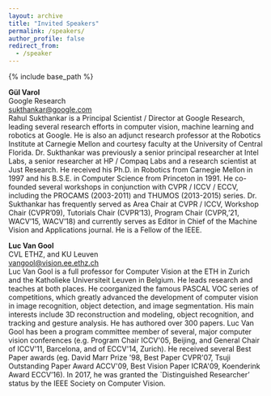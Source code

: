 ```yaml
---
layout: archive
title: "Invited Speakers"
permalink: /speakers/
author_profile: false
redirect_from:
  - /speaker
---
```


{% include base_path %}

**Gül Varol**<br>
Google Research<br>
[sukthankar@google.com](mailto:sukthankar@google.com)<br>
Rahul Sukthankar is a Principal Scientist / Director at Google Research, leading several research efforts in computer vision, machine learning and robotics at Google. He is also an adjunct research professor at the Robotics Institute at Carnegie Mellon and courtesy faculty at the University of Central Florida. Dr. Sukthankar was previously a senior principal researcher at Intel Labs, a senior researcher at HP / Compaq Labs and a research scientist at Just Research. He received his Ph.D. in Robotics from Carnegie Mellon in 1997 and his B.S.E. in Computer Science from Princeton in 1991. He co-founded several workshops in conjunction with CVPR / ICCV / ECCV, including the PROCAMS (2003-2011) and THUMOS (2013-2015) series. Dr. Sukthankar has frequently served as Area Chair at CVPR / ICCV, Workshop Chair (CVPR’09), Tutorials Chair (CVPR’13), Program Chair (CVPR,’21, WACV’15, WACV’18) and currently serves as Editor in Chief of the Machine Vision and Applications journal. He is a Fellow of the IEEE.

**Luc Van Gool**<br>
CVL ETHZ, and KU Leuven<br>
[vangool@vision.ee.ethz.ch](mailto:vangool@vision.ee.ethz.ch)<br>
Luc Van Gool is a full professor for Computer Vision at the ETH in Zurich and the Katholieke Universiteit Leuven in Belgium. He leads research and teaches at both places. He coorganized the famous PASCAL VOC series of competitions, which greatly advanced the development of computer vision in image recognition, object detection, and image segmentation. His main interests include 3D reconstruction and modeling, object recognition, and tracking and gesture analysis. He has authored over 300 papers. Luc Van Gool has been a program committee member of several, major computer vision conferences (e.g. Program Chair ICCV'05, Beijing, and General Chair of ICCV'11, Barcelona, and of ECCV'14, Zurich). He received several Best Paper awards (eg. David Marr Prize '98, Best Paper CVPR'07, Tsuji Outstanding Paper Award ACCV'09, Best Vision Paper ICRA'09, Koenderink Award ECCV’16). In 2017, he was granted the `Distinguished Researcher’ status by the IEEE Society on Computer Vision.